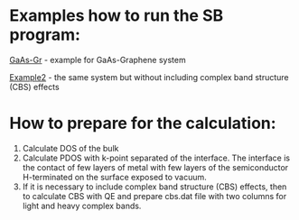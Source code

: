 # Examples how to run the SB program:


[GaAs-Gr](GaAs-Gr) - example for GaAs-Graphene system

[Example2](Example2) - the same system but without including complex band structure (CBS) effects 



# How to prepare for the calculation:

1. Calculate DOS of the bulk
2. Calculate PDOS with k-point separated of the interface. The interface is the contact of few layers of metal with few layers of the semiconductor H-terminated on the surface exposed to vacuum.
3. If it is necessary to include complex band structure (CBS) effects, then to calculate CBS with QE and prepare cbs.dat file with two columns for light and heavy complex bands.  


